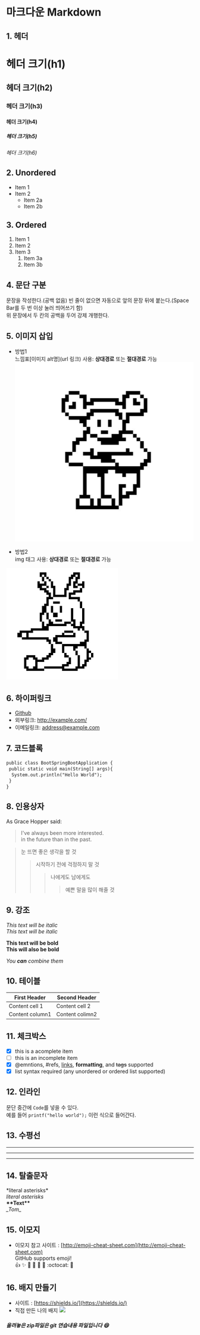 # 마크다운 Markdown

## 1. 헤더 

# 헤더 크기(h1)
## 헤더 크기(h2)
### 헤더 크기(h3)
#### 헤더 크기(h4)
##### 헤더 크기(h5)
###### 헤더 크기(h6)

## 2. Unordered
* Item 1
* Item 2
  * Item 2a
  * Item 2b
  
## 3. Ordered
1. Item 1
1. Item 2
1. Item 3
   1. Item 3a
   1. Item 3b

## 4. 문단 구분
문장을 작성한다.(공백 없음)
빈 줄이 없으면 자동으로 앞의 문장 뒤에 붙는다.(Space Bar를 두 번 이상 눌러 띄어쓰기 함)  
위 문장에서 두 칸의 공백을 두어 강제 개행한다.

## 5. 이미지 삽입
* 방법1  
느낌표[이미지 alt명](url 링크) 사용: **상대경로** 또는 **절대경로** 가능  
![Github logo](/images/frog.jpg)  

* 방법2  
img 태그 사용: **상대경로** 또는 **절대경로** 가능
<img src="/images/deerdog.jpg" width="300px" height="300px" title="px지정" alt="deerdog">  

## 6. 하이퍼링크
* [Github](http://github.com"깃허브")  
* 외부링크: <http://example.com/>  
* 이메일링크: address@example.com

## 7. 코드블록
```
public class BootSpringBootApplication {  
 public static void main(String[] args){  
  System.out.println("Hello World");  
 }  
}  
```

## 8. 인용상자
As Grace Hopper said:

> I've always been more interested.  
> in the future than in the past.  

> 눈 뜨면 좋은 생각을 할 것  
>> 시작하기 전에 걱정하지 말 것  
>>> 나에게도 남에게도  
>>>> 예쁜 말을 많이 해줄 것

## 9. 강조
*This text will be italic*  
_This text will be italic_  

**This text will be bold**  
__This will also be bold__  

*You **can** combine them*  

## 10. 테이블
First Header | Second Header  
-------------- | ----------------  
Content cell 1 | Content cell 2  
Content column1 | Content colimn2  

## 11. 체크박스
- [x] this is a acomplete item  
- [ ] this is an incomplete item
- [x] @emntions, #refs, [links](), **formatting**, and <del>tags</del> supported
- [x] list syntax required (any unordered or ordered list supported)

## 12. 인라인 
문단 중간에 `Code`를 넣을 수 있다.  
예를 들어 `printf("hello world");` 이런 식으로 들어간다.

## 13. 수평선
---  
***  
___  

## 14. 탈출문자
\*literal asterisks\*  
*literal asterisks*  
__\*\*Text\*\*__  
_\_Tom\__

## 15. 이모지
* 이모지 참고 사이트 : [http://emoji-cheat-sheet.com](http://emoji-cheat-sheet.com)  
GitHub supports emoji!  
:+1: :sparkles: :camel: :tada:
:rocket: :metal: :octocat: :clap:

## 16. 배지 만들기
* 사이트 : [https://shields.io/](https://shields.io/)  
* 직접 만든 나의 배지 <img src="https://img.shields.io/badge/license-esks-yellow">  
  
  
  
  
##### 올려놓은 zip파일은 git 연습내용 파일입니다 :smile:

